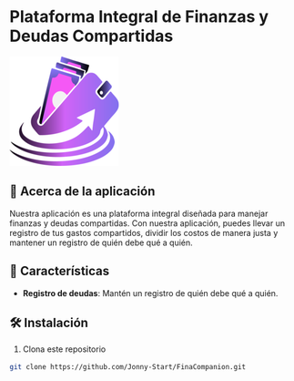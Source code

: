 # Plataforma Integral de Finanzas y Deudas Compartidas

![Logo de la aplicación](public/img/icono192x192.png)

## 🚀 Acerca de la aplicación

Nuestra aplicación es una plataforma integral diseñada para manejar finanzas y deudas compartidas. Con nuestra aplicación, puedes llevar un registro de tus gastos compartidos, dividir los costos de manera justa y mantener un registro de quién debe qué a quién.

## 🎯 Características

- **Registro de deudas**: Mantén un registro de quién debe qué a quién.

## 🛠️ Instalación

1. Clona este repositorio

```bash
git clone https://github.com/Jonny-Start/FinaCompanion.git
```
